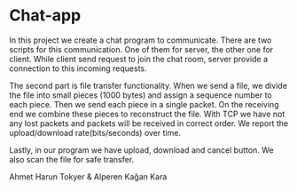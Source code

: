 # Chat-app

In this project we create a chat program to communicate. There are two scripts for this communication. 
One of them for server, the other one for client. While client send request to join the chat room, server provide a connection to this incoming requests.

The second part is file transfer functionality. When we send a file, we divide the file into small pieces (1000 bytes) and assign a sequence number to each piece. 
Then we send each piece in a single packet. On the receiving end we combine these pieces to reconstruct the file. With TCP we have not any lost packets and packets 
will be received in correct order. We report the upload/download rate(bits/seconds) over time.

Lastly, in our program we have upload, download and cancel button. We also scan the file for safe transfer.

Ahmet Harun Tokyer & Alperen Kağan Kara
